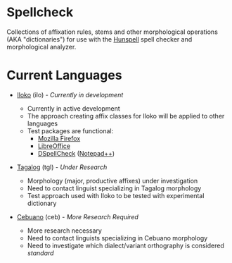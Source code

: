 # Spellcheck
Collections of affixation rules, stems and other morphological operations (AKA "dictionaries") for use with the [Hunspell](https://github.com/hunspell) spell checker and morphological analyzer.

# Current Languages
* [Iloko](https://www.ethnologue.com/language/ilo) (ilo) - *Currently in development*
  * Currently in active development
  * The approach creating affix classes for Iloko will be applied to other languages
  * Test packages are functional:
      - [Mozilla Firefox](https://www.mozilla.org/en-US/firefox/new/)
      - [LibreOffice](https://www.libreoffice.org/)
      - [DSpellCheck](https://github.com/Predelnik/DSpellCheck) ([Notepad++](https://notepad-plus-plus.org/))

* [Tagalog](https://www.ethnologue.com/language/tgl) (tgl) - *Under Research*
  * Morphology (major, productive affixes) under investigation
  * Need to contact linguist specializing in Tagalog morphology
  * Test approach used with Iloko to be tested with experimental dictionary

* [Cebuano](https://www.ethnologue.com/language/ceb) (ceb) - *More Research Required*
  * More research necessary
  * Need to contact linguists specializing in Cebuano morphology
  * Need to investigate which dialect/variant orthography is considered *standard*
